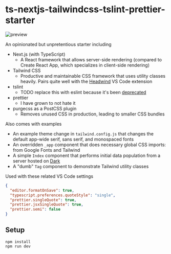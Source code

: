 # ts-nextjs-tailwindcss-tslint-prettier-starter

![preview](https://i.imgur.com/WPnSRSk.png)

An opinionated but unpretentious starter including

- Next.js (with TypeScript)
  - A React framework that allows server-side rendering (compared to Create React App, which specializes in client-side rendering)
- Tailwind CSS
  - Productive and maintainable CSS framework that uses utility classes heavily. Pairs quite well with the [Headwind](https://marketplace.visualstudio.com/items?itemName=heybourn.headwind) VS Code extension
- tslint
  - TODO replace this with eslint because it's been [deprecated](https://github.com/palantir/tslint/issues/4534)
- prettier
  - I have grown to not hate it
- purgecss as a PostCSS plugin
  - Removes unused CSS in production, leading to smaller CSS bundles

Also comes with examples

- An example theme change in `tailwind.config.js` that changes the default app-wide serif, sans serif, and monospaced fonts
- An overridden `_app` component that does necessary global CSS imports: from Google Fonts and Tailwind
- A simple `Index` component that performs initial data population from a server hosted on [Dark](https://darklang.com/)
- A "dumb" `Tag` component to demonstrate Tailwind utility classes

Used with these related VS Code settings

```json
{
  "editor.formatOnSave": true,
  "typescript.preferences.quoteStyle": "single",
  "prettier.singleQuote": true,
  "prettier.jsxSingleQuote": true,
  "prettier.semi": false
}
```

## Setup

```
npm install
npm run dev
```
